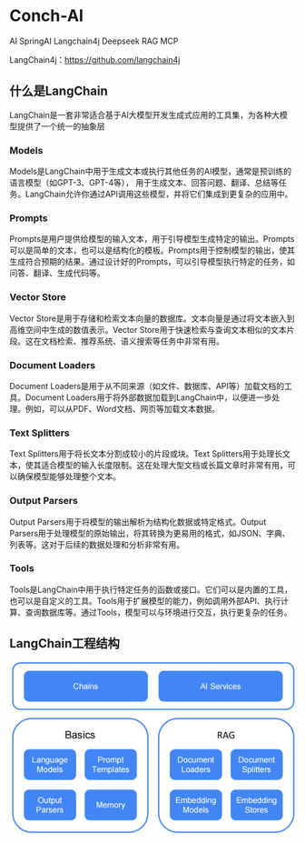 # Conch-AI
AI SpringAI Langchain4j Deepseek RAG MCP

LangChain4j：https://github.com/langchain4j

## 什么是LangChain
LangChain是一套非常适合基于AI大模型开发生成式应用的工具集，为各种大模型提供了一个统一的抽象层

### Models
Models是LangChain中用于生成文本或执行其他任务的AI模型，通常是预训练的语言模型（如GPT-3、GPT-4等）， 用于生成文本、回答问题、翻译、总结等任务。LangChain允许你通过API调用这些模型，并将它们集成到更复杂的应用中。

### Prompts
Prompts是用户提供给模型的输入文本，用于引导模型生成特定的输出。Prompts可以是简单的文本，也可以是结构化的模板。Prompts用于控制模型的输出，使其生成符合预期的结果。通过设计好的Prompts，可以引导模型执行特定的任务，如问答、翻译、生成代码等。

### Vector Store
Vector Store是用于存储和检索文本向量的数据库。文本向量是通过将文本嵌入到高维空间中生成的数值表示。Vector Store用于快速检索与查询文本相似的文本片段。这在文档检索、推荐系统、语义搜索等任务中非常有用。

### Document Loaders
Document Loaders是用于从不同来源（如文件、数据库、API等）加载文档的工具。Document Loaders用于将外部数据加载到LangChain中，以便进一步处理。例如，可以从PDF、Word文档、网页等加载文本数据。

### Text Splitters
Text Splitters用于将长文本分割成较小的片段或块。Text Splitters用于处理长文本，使其适合模型的输入长度限制。这在处理大型文档或长篇文章时非常有用，可以确保模型能够处理整个文本。

### Output Parsers
Output Parsers用于将模型的输出解析为结构化数据或特定格式。Output Parsers用于处理模型的原始输出，将其转换为更易用的格式，如JSON、字典、列表等。这对于后续的数据处理和分析非常有用。

### Tools
Tools是LangChain中用于执行特定任务的函数或接口。它们可以是内置的工具，也可以是自定义的工具。Tools用于扩展模型的能力，例如调用外部API、执行计算、查询数据库等。通过Tools，模型可以与环境进行交互，执行更复杂的任务。

## LangChain工程结构
![langchain4j.jpg](assist/langchain4j.jpg)